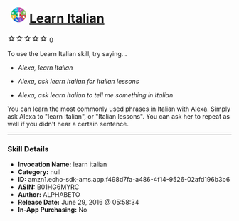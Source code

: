 # &nbsp;<img src="skill_icon" alt="Learn Italian icon" width="36"> [Learn Italian](http://alexa.amazon.com/#skills/amzn1.echo-sdk-ams.app.f498d7fa-a486-4f14-9526-02afd196b3b6)
![0 stars](../../images/ic_star_border_black_18dp_1x.png)![0 stars](../../images/ic_star_border_black_18dp_1x.png)![0 stars](../../images/ic_star_border_black_18dp_1x.png)![0 stars](../../images/ic_star_border_black_18dp_1x.png)![0 stars](../../images/ic_star_border_black_18dp_1x.png) 0

To use the Learn Italian skill, try saying...

* *Alexa, learn Italian*

* *Alexa, ask learn Italian for Italian lessons*

* *Alexa, ask learn Italian to tell me something in Italian*

You can learn the most commonly used phrases in Italian with Alexa. Simply ask Alexa to "learn Italian", or "Italian lessons". You can ask her to repeat as well if you didn't hear a certain sentence.

***

### Skill Details

* **Invocation Name:** learn italian
* **Category:** null
* **ID:** amzn1.echo-sdk-ams.app.f498d7fa-a486-4f14-9526-02afd196b3b6
* **ASIN:** B01HG6MYRC
* **Author:** ALPHABETO
* **Release Date:** June 29, 2016 @ 05:58:34
* **In-App Purchasing:** No

